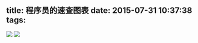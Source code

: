 title: 程序员的速查图表
date: 2015-07-31 10:37:38
tags:
---
![](/images/programmer-charts/git.png)
![](/images/programmer-charts/vim.png)
